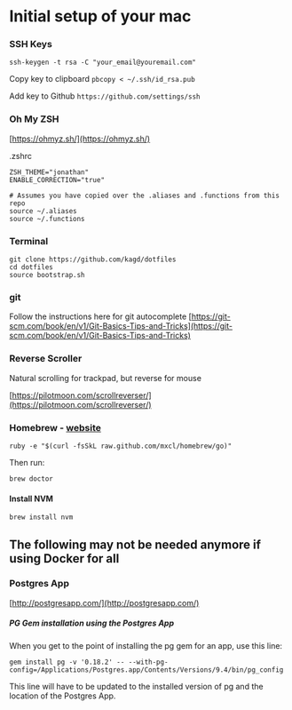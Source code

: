 # Initial setup of your mac

### SSH Keys

`ssh-keygen -t rsa -C "your_email@youremail.com"`

Copy key to clipboard
`pbcopy < ~/.ssh/id_rsa.pub`

Add key to Github
`https://github.com/settings/ssh`

### Oh My ZSH
[https://ohmyz.sh/](https://ohmyz.sh/)

.zshrc
```
ZSH_THEME="jonathan"
ENABLE_CORRECTION="true"

# Assumes you have copied over the .aliases and .functions from this repo
source ~/.aliases
source ~/.functions
```

### Terminal

```
git clone https://github.com/kagd/dotfiles
cd dotfiles
source bootstrap.sh
```

### git
Follow the instructions here for git autocomplete
[https://git-scm.com/book/en/v1/Git-Basics-Tips-and-Tricks](https://git-scm.com/book/en/v1/Git-Basics-Tips-and-Tricks)

### Reverse Scroller
Natural scrolling for trackpad, but reverse for mouse

[https://pilotmoon.com/scrollreverser/](https://pilotmoon.com/scrollreverser/)

### Homebrew - [website](http://mxcl.github.com/homebrew/)

`ruby -e "$(curl -fsSkL raw.github.com/mxcl/homebrew/go)"`

Then run:

`brew doctor`

#### Install NVM

`brew install nvm`

## The following may not be needed anymore if using Docker for all

### Postgres App

[http://postgresapp.com/](http://postgresapp.com/)

##### PG Gem installation using the Postgres App
When you get to the point of installing the pg gem for an app, use this line:

`gem install pg -v '0.18.2' -- --with-pg-config=/Applications/Postgres.app/Contents/Versions/9.4/bin/pg_config`

This line will have to be updated to the installed version of pg and the location of the Postgres App.

